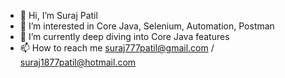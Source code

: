 - 👋 Hi, I’m Suraj Patil
- 👀 I’m interested in Core Java, Selenium, Automation, Postman
- 🌱 I’m currently deep diving into Core Java features
- 📫 How to reach me suraj777patil@gmail.com / suraj1877patil@hotmail.com

<!---
suraj1877/suraj1877 is a ✨ special ✨ repository because its `README.md` (this file) appears on your GitHub profile.
You can click the Preview link to take a look at your changes.
--->
